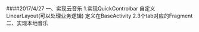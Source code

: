 ####2017/4/27
    一、实现云音乐
        1.实现QuickControlbar
            自定义LinearLayout(可以处理业务逻辑)
            定义在BaseActivity
        2.3个tab对应的Fragment   
    二、实现本地音乐        